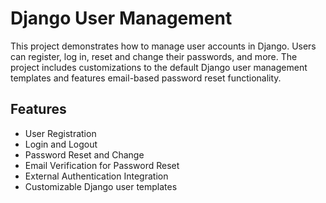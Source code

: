 # Django User Management

This project demonstrates how to manage user accounts in Django. Users can register, log in, reset and change their passwords, and more. The project includes customizations to the default Django user management templates and features email-based password reset functionality.

## Features

- User Registration
- Login and Logout
- Password Reset and Change
- Email Verification for Password Reset
- External Authentication Integration
- Customizable Django user templates